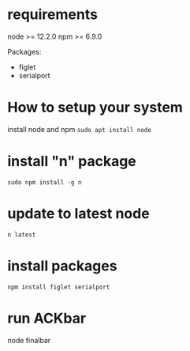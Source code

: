 # requirements
node >= 12.2.0
npm >= 6.9.0

Packages:
* figlet
* serialport

# How to setup your system
install node and npm
`sudo apt install node`

# install "n" package
`sudo npm install -g n`

# update to latest node
`n latest`

# install packages
`npm install figlet serialport`

# run ACKbar
node finalbar

